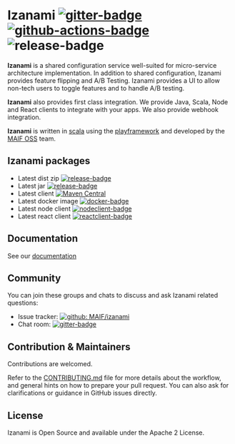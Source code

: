 # Izanami [![gitter-badge][]][gitter] [![github-actions-badge][]][github-actions] ![release-badge]

[github-actions]:       https://github.com/MAIF/izanami/actions
[github-actions-badge]: https://github.com/MAIF/izanami/workflows/test/badge.svg
[gitter]:               https://gitter.im/MAIF/izanami
[gitter-badge]:         https://badges.gitter.im/MAIF/izanami.svg
[release-badge]:        https://img.shields.io/github/v/release/MAIF/izanami
[dist]:                 https://github.com/MAIF/izanami/releases/latest/download/izanami.zip
[jar]:                  https://github.com/MAIF/izanami/releases/latest/download/izanami.jar
[client]:               https://repo1.maven.org/maven2/fr/maif/izanami-client
[client-badge]:         https://maven-badges.herokuapp.com/maven-central/fr.maif/izanami-client/badge.svg
[nodeclient]:           https://badge.fury.io/js/izanami-node
[nodeclient-badge]:     https://badge.fury.io/js/izanami-node.svg
[reactclient]:          https://badge.fury.io/js/react-izanami
[reactclient-badge]:    https://badge.fury.io/js/react-izanami.svg
[docker]:               https://hub.docker.com/r/maif/izanami/
[docker-badge]:         https://img.shields.io/docker/pulls/maif/izanami.svg

**Izanami** is a shared configuration service well-suited for micro-service architecture implementation. In addition to shared configuration, Izanami provides feature flipping and A/B Testing. Izanami provides a UI to allow non-tech users to toggle features and to handle A/B testing.

**Izanami** also provides first class integration. We provide Java, Scala, Node and React clients to integrate with your apps. We also provide webhook integration.

**Izanami** is written in [scala](https://www.scala-lang.org/) using the [playframework](https://www.playframework.com/) and developed by the <a href="https://maif.github.io" target="_blank">MAIF OSS</a> team.

## Izanami packages

- Latest dist zip [![release-badge][]][dist]
- Latest jar [![release-badge][]][jar]
- Latest client [![Maven Central][client-badge]][client]
- Latest docker image [![docker-badge][]][docker]
- Latest node client [![nodeclient-badge][]][nodeclient]
- Latest react client [![reactclient-badge][]][reactclient]

## Documentation

See our [documentation](https://maif.github.io/izanami)

## Community

You can join these groups and chats to discuss and ask Izanami related questions:

- Issue tracker: [![github: MAIF/izanami](https://img.shields.io/github/issues/MAIF/izanami.svg)](https://github.com/MAIF/izanami/issues)
- Chat room: [![gitter-badge][]][gitter]


## Contribution & Maintainers

Contributions are welcomed.

Refer to the [CONTRIBUTING.md](https://github.com/MAIF/izanami/blob/master/.github/CONTRIBUTING.md) file for more details about the workflow,
and general hints on how to prepare your pull request. You can also ask for clarifications or guidance in GitHub issues directly.

## License

Izanami is Open Source and available under the Apache 2 License.

